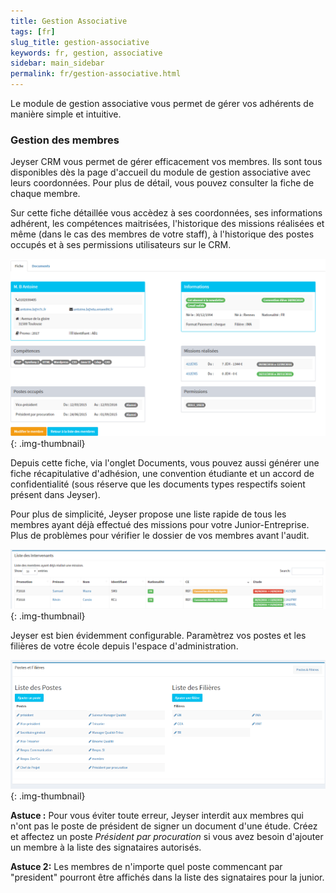 ```yaml
---
title: Gestion Associative
tags: [fr]
slug_title: gestion-associative
keywords: fr, gestion, associative
sidebar: main_sidebar
permalink: fr/gestion-associative.html
---
```


Le module de gestion associative vous permet de gérer vos adhérents de manière simple et intuitive.

### Gestion des membres

Jeyser CRM vous permet de gérer efficacement vos membres. Ils sont tous disponibles dès la page d'accueil du module de gestion associative avec leurs coordonnées. Pour plus de détail, vous pouvez consulter la fiche de chaque membre.

Sur cette fiche détaillée vous accèdez à ses coordonnées, ses informations adhérent, les compétences maitrisées, l'historique des missions réalisées et même (dans le cas des membres de votre staff), à l'historique des postes occupés et à ses permissions utilisateurs sur le CRM.

![Fiche membre](/images/uploads/fiche_membre.png){: .img-thumbnail}  


Depuis cette fiche, via l'onglet Documents, vous pouvez aussi générer une fiche récapitulative d'adhésion, une convention étudiante et un accord de confidentialité (sous réserve que les documents types respectifs soient présent dans Jeyser). 


Pour plus de simplicité, Jeyser propose une liste rapide de tous les membres ayant déjà effectué des missions pour votre Junior-Entreprise. Plus de problèmes pour vérifier le dossier de vos membres avant l'audit.

![Liste intervenants](/images/uploads/liste_intervenants.png){: .img-thumbnail}

Jeyser est bien évidemment configurable. Paramètrez vos postes et les filières de votre école depuis l'espace d'administration.

![Parametrez vos postes et filières](/images/uploads/postes_filieres.png){: .img-thumbnail}  

**Astuce :** Pour vous éviter toute erreur, Jeyser interdit aux membres qui n'ont pas le poste de président de signer un document d'une étude. Créez et affectez un poste *Président par procuration*  si vous avez besoin d'ajouter un membre à la liste des signataires autorisés.

**Astuce 2:** Les membres de n'importe quel poste commencant par "president" pourront être affichés dans la liste des signataires pour la junior.